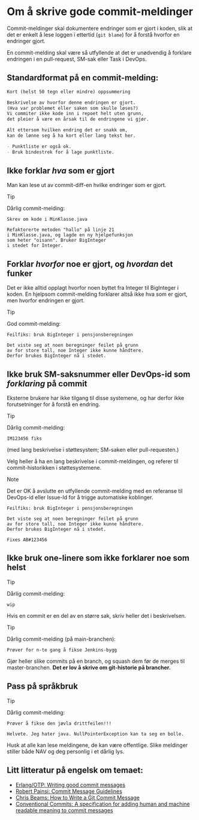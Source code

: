 # Om å skrive gode commit-meldinger

Commit-meldinger skal dokumentere endringer som er gjort i koden, slik at det er enkelt å lese loggen i ettertid (`git blame`) for å forstå hvorfor en endringer gjort.

En commit-melding skal være så utfyllende at det er unødvendig å forklare endringen i en pull-request, SM-sak eller Task i DevOps.

## Standardformat på en commit-melding:

```markdown
Kort (helst 50 tegn eller mindre) oppsummering

Beskrivelse av hvorfor denne endringen er gjort.
(Hva var problemet eller saken som skulle løses?)
Vi commiter ikke kode inn i repoet helt uten grunn,
det pleier å være en årsak til de endringene vi gjør.

Alt ettersom hvilken endring det er snakk om,
kan de lønne seg å ha kort eller lang tekst her.

- Punktliste er også ok.
- Bruk bindestrek for å lage punktliste.
```

## Ikke forklar _hva_ som er gjort

Man kan lese ut av commit-diff-en hvilke endringer som er gjort.

> [!TIP]
> Dårlig commit-melding:

```
Skrev om kode i MinKlasse.java

Refaktorerte metoden "hallo" på linje 21
i MinKlasse.java, og lagde en ny hjelpefunksjon
som heter "oisann". Bruker BigInteger
i stedet for Integer.
```

## Forklar _hvorfor_ noe er gjort, og _hvordan_ det funker

Det er ikke alltid opplagt hvorfor noen byttet fra Integer til BigInteger i koden.
En hjelpsom commit-melding forklarer altså ikke hva som er gjort, men hvorfor endringen er gjort.

> [!TIP]
> God commit-melding:

```
Feilfiks: bruk BigInteger i pensjonsberegningen

Det viste seg at noen beregninger feilet på grunn
av for store tall, noe Integer ikke kunne håndtere.
Derfor brukes BigInteger nå i stedet.
```

## Ikke bruk SM-saksnummer eller DevOps-id som _forklaring_ på commit

Eksterne brukere har ikke tilgang til disse systemene, og har derfor ikke forutsetninger for å forstå en endring.

> [!TIP]
> Dårlig commit-melding:

```
IM123456 fiks
```

(med lang beskrivelse i støttesystem; SM-saken eller pull-requesten.)

Velg heller å ha en lang beskrivelse i commit-meldingen, og referer til commit-historikken i støttesystemene.

> [!NOTE]
> Det er OK å avslutte en utfyllende commit-melding med en referanse til DevOps-id eller Issue-Id for å trigge automatiske koblinger.

```
Feilfiks: bruk BigInteger i pensjonsberegningen

Det viste seg at noen beregninger feilet på grunn
av for store tall, noe Integer ikke kunne håndtere.
Derfor brukes BigInteger nå i stedet.

Fixes AB#123456
```

## Ikke bruk one-linere som ikke forklarer noe som helst

> [!TIP]
> Dårlig commit-melding:

```
wip
```

Hvis en commit er en del av en større sak, skriv heller det i beskrivelsen.

> [!TIP]
> Dårlig commit-melding (på main-branchen):

```
Prøver for n-te gang å fikse Jenkins-bygg
```

Gjør heller slike commits på en branch, og squash dem før de merges til master-branchen. **Det er lov å skrive om git-historie på brancher.**

## Pass på språkbruk

> [!TIP]
> Dårlig commit-melding:

```
Prøver å fikse den jævla drittfeilen!!!

Helvete. Jeg hater java. NullPointerException kan ta seg en bolle.
```

Husk at alle kan lese meldingene, de kan være offentlige. Slike meldinger stiller både NAV og deg personlig i et dårlig lys.

## Litt litteratur på engelsk om temaet:

- [Erlang/OTP: Writing good commit messages](https://github.com/erlang/otp/wiki/writing-good-commit-messages)
- [Robert Painsi: Commit Message Guidelines](https://gist.github.com/robertpainsi/b632364184e70900af4ab688decf6f53)
- [Chris Beams: How to Write a Git Commit Message](https://chris.beams.io/posts/git-commit/)
- [Conventional Commits: A specification for adding human and machine readable meaning to commit messages](https://www.conventionalcommits.org/en/v1.0.0/)
